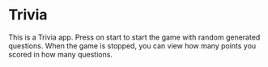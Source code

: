 # Trivia

This is a Trivia app. Press on start to start the game with random generated questions. When the game is stopped, you can view how many points you scored in how many questions. 
